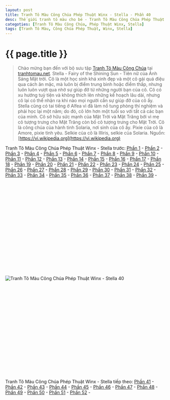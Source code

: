 ```yaml
---
layout: post
title: Tranh Tô Màu Công Chúa Phép Thuật Winx - Stella - Phần 40
desc: Thế giới tranh tô màu cho bé - Tranh Tô Màu Công Chúa Phép Thuật Winx - Stella - Phần 40
categoties: [Tranh Tô Màu Công Chúa, Phép Thuật Winx, Stella]
tags: [Tranh Tô Màu, Công Chúa Phép Thuật, Winx, Stella]
---
```

{{ page.title }}
================
> Chào mừng bạn đến với bộ sưu tập [Tranh Tô Màu Công Chúa](http://tranhtomau.net/) tại [tranhtomau.net](http://tranhtomau.net/). Stella - Fairy of the Shining Sun - Tiên nữ của Ánh Sáng Mặt trời. Cô là một học sinh khá xinh đẹp và một cô gái quá điệu qua cách ăn mặc, mà luôn bị điểm trung bình hoặc điểm thấp, nhưng luôn luôn vượt qua nhờ sự giúp đỡ từ những người bạn của cô. Cô có xu hướng tuỳ tiện và không thích lên những kế hoạch lâu dài, nhưng cô lại có thể nhận ra khi nào mọi người cần sự giúp đỡ của cô ấy. Stella cũng có tai tiếng ở Alfea vì đã làm nổ tung phòng thí nghiệm và phải học lại một năm; do đó, cô lớn hơn một tuổi so với tất cả các bạn của mình. Cô sở hữu sức mạnh của Mặt Trời và Mặt Trăng bởi vì mẹ cô tượng trưng cho Mặt Trăng còn bố cô tượng trưng cho Mặt Trời. Cô là công chúa của hành tinh Solaria, nơi sinh của cô ấy. Pixie của cô là Amore, pixie tình yêu. Selkie của cô là Illiris, selkie của Solaria. Nguồn: [https://vi.wikipedia.org](https://vi.wikipedia.org)

Tranh Tô Màu Công Chúa Phép Thuật Winx - Stella trước: [Phần 1](http://tranhtomau.net/2018/01/23/Tranh-To-Mau-Cong-Chua-Phep-Thuat-Winx-Stella-phan-1.html) - [Phần 2](http://tranhtomau.net/2018/01/23/Tranh-To-Mau-Cong-Chua-Phep-Thuat-Winx-Stella-phan-2.html) - [Phần 3](http://tranhtomau.net/2018/01/23/Tranh-To-Mau-Cong-Chua-Phep-Thuat-Winx-Stella-phan-3.html) - [Phần 4](http://tranhtomau.net/2018/01/23/Tranh-To-Mau-Cong-Chua-Phep-Thuat-Winx-Stella-phan-4.html) - [Phần 5](http://tranhtomau.net/2018/01/23/Tranh-To-Mau-Cong-Chua-Phep-Thuat-Winx-Stella-phan-5.html) - [Phần 6](http://tranhtomau.net/2018/01/23/Tranh-To-Mau-Cong-Chua-Phep-Thuat-Winx-Stella-phan-6.html) - [Phần 7](http://tranhtomau.net/2018/01/23/Tranh-To-Mau-Cong-Chua-Phep-Thuat-Winx-Stella-phan-7.html) - [Phần 8](http://tranhtomau.net/2018/01/23/Tranh-To-Mau-Cong-Chua-Phep-Thuat-Winx-Stella-phan-8.html) - [Phần 9](http://tranhtomau.net/2018/01/23/Tranh-To-Mau-Cong-Chua-Phep-Thuat-Winx-Stella-phan-9.html) - [Phần 10](http://tranhtomau.net/2018/01/23/Tranh-To-Mau-Cong-Chua-Phep-Thuat-Winx-Stella-phan-10.html) - [Phần 11](http://tranhtomau.net/2018/01/23/Tranh-To-Mau-Cong-Chua-Phep-Thuat-Winx-Stella-phan-11.html) - [Phần 12](http://tranhtomau.net/2018/01/23/Tranh-To-Mau-Cong-Chua-Phep-Thuat-Winx-Stella-phan-12.html) - [Phần 13](http://tranhtomau.net/2018/01/23/Tranh-To-Mau-Cong-Chua-Phep-Thuat-Winx-Stella-phan-13.html) - [Phần 14](http://tranhtomau.net/2018/01/23/Tranh-To-Mau-Cong-Chua-Phep-Thuat-Winx-Stella-phan-14.html) - [Phần 15](http://tranhtomau.net/2018/01/23/Tranh-To-Mau-Cong-Chua-Phep-Thuat-Winx-Stella-phan-15.html) - [Phần 16](http://tranhtomau.net/2018/01/23/Tranh-To-Mau-Cong-Chua-Phep-Thuat-Winx-Stella-phan-16.html) - [Phần 17](http://tranhtomau.net/2018/01/23/Tranh-To-Mau-Cong-Chua-Phep-Thuat-Winx-Stella-phan-17.html) - [Phần 18](http://tranhtomau.net/2018/01/23/Tranh-To-Mau-Cong-Chua-Phep-Thuat-Winx-Stella-phan-18.html) - [Phần 19](http://tranhtomau.net/2018/01/23/Tranh-To-Mau-Cong-Chua-Phep-Thuat-Winx-Stella-phan-19.html) - [Phần 20](http://tranhtomau.net/2018/01/23/Tranh-To-Mau-Cong-Chua-Phep-Thuat-Winx-Stella-phan-20.html) - [Phần 21](http://tranhtomau.net/2018/01/23/Tranh-To-Mau-Cong-Chua-Phep-Thuat-Winx-Stella-phan-21.html) - [Phần 22](http://tranhtomau.net/2018/01/23/Tranh-To-Mau-Cong-Chua-Phep-Thuat-Winx-Stella-phan-22.html) - [Phần 23](http://tranhtomau.net/2018/01/23/Tranh-To-Mau-Cong-Chua-Phep-Thuat-Winx-Stella-phan-23.html) - [Phần 24](http://tranhtomau.net/2018/01/23/Tranh-To-Mau-Cong-Chua-Phep-Thuat-Winx-Stella-phan-24.html) - [Phần 25](http://tranhtomau.net/2018/01/23/Tranh-To-Mau-Cong-Chua-Phep-Thuat-Winx-Stella-phan-25.html) - [Phần 26](http://tranhtomau.net/2018/01/23/Tranh-To-Mau-Cong-Chua-Phep-Thuat-Winx-Stella-phan-26.html) - [Phần 27](http://tranhtomau.net/2018/01/23/Tranh-To-Mau-Cong-Chua-Phep-Thuat-Winx-Stella-phan-27.html) - [Phần 28](http://tranhtomau.net/2018/01/23/Tranh-To-Mau-Cong-Chua-Phep-Thuat-Winx-Stella-phan-28.html) - [Phần 29](http://tranhtomau.net/2018/01/23/Tranh-To-Mau-Cong-Chua-Phep-Thuat-Winx-Stella-phan-29.html) - [Phần 30](http://tranhtomau.net/2018/01/23/Tranh-To-Mau-Cong-Chua-Phep-Thuat-Winx-Stella-phan-30.html) - [Phần 31](http://tranhtomau.net/2018/01/23/Tranh-To-Mau-Cong-Chua-Phep-Thuat-Winx-Stella-phan-31.html) - [Phần 32](http://tranhtomau.net/2018/01/23/Tranh-To-Mau-Cong-Chua-Phep-Thuat-Winx-Stella-phan-32.html) - [Phần 33](http://tranhtomau.net/2018/01/23/Tranh-To-Mau-Cong-Chua-Phep-Thuat-Winx-Stella-phan-33.html) - [Phần 34](http://tranhtomau.net/2018/01/23/Tranh-To-Mau-Cong-Chua-Phep-Thuat-Winx-Stella-phan-34.html) - [Phần 35](http://tranhtomau.net/2018/01/23/Tranh-To-Mau-Cong-Chua-Phep-Thuat-Winx-Stella-phan-35.html) - [Phần 36](http://tranhtomau.net/2018/01/23/Tranh-To-Mau-Cong-Chua-Phep-Thuat-Winx-Stella-phan-36.html) - [Phần 37](http://tranhtomau.net/2018/01/23/Tranh-To-Mau-Cong-Chua-Phep-Thuat-Winx-Stella-phan-37.html) - [Phần 38](http://tranhtomau.net/2018/01/23/Tranh-To-Mau-Cong-Chua-Phep-Thuat-Winx-Stella-phan-38.html) - [Phần 39](http://tranhtomau.net/2018/01/23/Tranh-To-Mau-Cong-Chua-Phep-Thuat-Winx-Stella-phan-39.html) - 

<script async src="//pagead2.googlesyndication.com/pagead/js/adsbygoogle.js"></script><!-- tranhtomau_ads --><ins class="adsbygoogle" style="display:inline-block;width:336px;height:280px" data-ad-client="ca-pub-6753140515841889" data-ad-slot="9179023662"></ins><script>(adsbygoogle = window.adsbygoogle || []).push({});</script>

![Tranh Tô Màu Công Chúa Phép Thuật Winx - Stella 40](http://tranhtomau.net/img1/Tranh-To-Mau-Cong-Chua-Phep-Thuat-Winx-Stella%20(40).jpg "Tranh Tô Màu Công Chúa Phép Thuật Winx - Stella 40")

<script async src="//pagead2.googlesyndication.com/pagead/js/adsbygoogle.js"></script><!-- tranhtomau_ads --><ins class="adsbygoogle" style="display:inline-block;width:336px;height:280px" data-ad-client="ca-pub-6753140515841889" data-ad-slot="9179023662"></ins><script>(adsbygoogle = window.adsbygoogle || []).push({});</script>

Tranh Tô Màu Công Chúa Phép Thuật Winx - Stella tiếp theo: [Phần 41](http://tranhtomau.net/2018/01/23/Tranh-To-Mau-Cong-Chua-Phep-Thuat-Winx-Stella-phan-41.html) - [Phần 42](http://tranhtomau.net/2018/01/23/Tranh-To-Mau-Cong-Chua-Phep-Thuat-Winx-Stella-phan-42.html) - [Phần 43](http://tranhtomau.net/2018/01/23/Tranh-To-Mau-Cong-Chua-Phep-Thuat-Winx-Stella-phan-43.html) - [Phần 44](http://tranhtomau.net/2018/01/23/Tranh-To-Mau-Cong-Chua-Phep-Thuat-Winx-Stella-phan-44.html) - [Phần 45](http://tranhtomau.net/2018/01/23/Tranh-To-Mau-Cong-Chua-Phep-Thuat-Winx-Stella-phan-45.html) - [Phần 46](http://tranhtomau.net/2018/01/23/Tranh-To-Mau-Cong-Chua-Phep-Thuat-Winx-Stella-phan-46.html) - [Phần 47](http://tranhtomau.net/2018/01/23/Tranh-To-Mau-Cong-Chua-Phep-Thuat-Winx-Stella-phan-47.html) - [Phần 48](http://tranhtomau.net/2018/01/23/Tranh-To-Mau-Cong-Chua-Phep-Thuat-Winx-Stella-phan-48.html) - [Phần 49](http://tranhtomau.net/2018/01/23/Tranh-To-Mau-Cong-Chua-Phep-Thuat-Winx-Stella-phan-49.html) - [Phần 50](http://tranhtomau.net/2018/01/23/Tranh-To-Mau-Cong-Chua-Phep-Thuat-Winx-Stella-phan-50.html) - [Phần 51](http://tranhtomau.net/2018/01/23/Tranh-To-Mau-Cong-Chua-Phep-Thuat-Winx-Stella-phan-51.html) - [Phần 52](http://tranhtomau.net/2018/01/23/Tranh-To-Mau-Cong-Chua-Phep-Thuat-Winx-Stella-phan-52.html) - 
